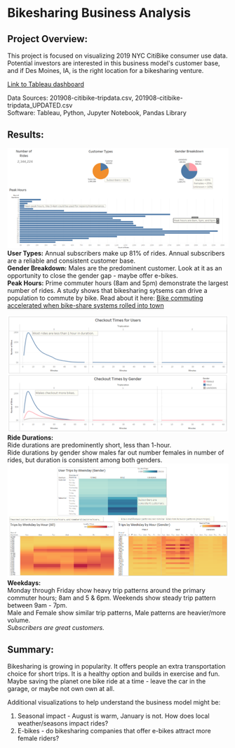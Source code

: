 # Bikesharing Business Analysis

## Project Overview:
This project is focused on visualizing 2019 NYC CitiBike consumer use data.  Potential investors are interested in this business model's customer base, and if Des Moines, IA, is the right location for a bikesharing venture.  

[Link to Tableau dashboard](https://public.tableau.com/views/NYC_Bikesharing_16487730421000/NYCBikeshare?:language=en-US&publish=yes&:display_count=n&:origin=viz_share_link)

Data Sources:  201908-citibike-tripdata.csv, 201908-citibike-tripdata_UPDATED.csv   
Software:  Tableau, Python, Jupyter Notebook, Pandas Library

## Results:

![](/Resources/Volumes.png)
**User Types:** Annual subscribers make up 81% of rides.  Annual subscribers are a reliable and consistent customer base.   
**Gender Breakdown:**  Males are the predominent customer.  Look at it as an opportunity to close the gender gap - maybe offer e-bikes.     
**Peak Hours:**  Prime commuter hours (8am and 5pm) demonstrate the largest number of rides.  A study shows that bikesharing sytsems can drive a population to commute by bike.  Read about it here:  [Bike commuting accelerated when bike-share systems rolled into town](https://www.washington.edu/news/2020/05/14/bike-commuting-accelerated-when-bike-share-systems-rolled-into-town/)   

![](/Resources/CheckoutTimes.png)
**Ride Durations:**   
Ride durations are predominently short, less than 1-hour.    
Ride durations by gender show males far out number females in number of rides, but duration is consistent among both genders.    
![](/Resources/User_Patterns.png)
**Weekdays:**   
Monday through Friday show heavy trip patterns around the primary commuter hours; 8am and 5 & 6pm. 
Weekends show steady trip pattern between 9am - 7pm.  
Male and Female show similar trip patterns, Male patterns are heavier/more volume.   
*Subscribers are great customers.* 
## Summary:
Bikesharing is growing in popularity.  It offers people an extra transportation choice for short trips.  It is a healthy option and builds in exercise and fun.  Maybe saving the planet one bike ride at a time - leave the car in the garage, or maybe not own own at all.

Additional visualizations to help understand the business model might be:
1. Seasonal impact - August is warm, January is not. How does local weather/seasons impact rides?  
2. E-bikes - do bikesharing companies that offer e-bikes attract more female riders? 

